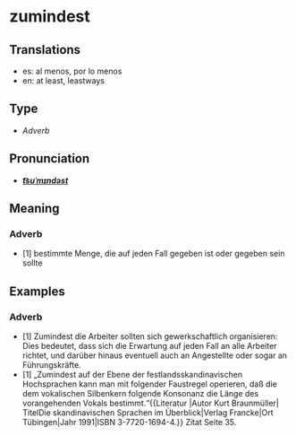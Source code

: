 # zumindest
## Translations
- es: al menos, por lo menos
- en: at least, leastways
## Type
- _Adverb_
## Pronunciation
- **_[t͡suˈmɪndəst](https://commons.wikimedia.org/wiki/File:De-zumindest.ogg)_**
## Meaning
### Adverb
- [1] bestimmte Menge, die auf jeden Fall gegeben ist oder gegeben sein sollte
## Examples
### Adverb
- [1] Zumindest die Arbeiter sollten sich gewerkschaftlich organisieren: Dies bedeutet, dass sich die Erwartung auf jeden Fall an alle Arbeiter richtet, und darüber hinaus eventuell auch an Angestellte oder sogar an Führungskräfte.
- [1] „Zumindest auf der Ebene der festlandsskandinavischen Hochsprachen kann man mit folgender Faustregel operieren, daß die dem vokalischen Silbenkern folgende Konsonanz die Länge des vorangehenden Vokals bestimmt.“<ref>{{Literatur |Autor Kurt Braunmüller| TitelDie skandinavischen Sprachen im Überblick|Verlag Francke|Ort Tübingen|Jahr 1991|ISBN 3-7720-1694-4.}} Zitat Seite 35. </ref>

